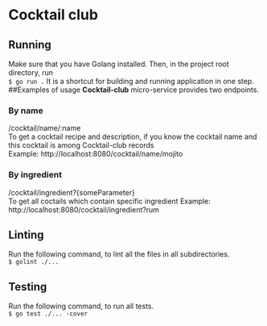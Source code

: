 # Cocktail club
## Running
Make sure that you have Golang installed. Then, in the project root directory, run<br>
``$ go run .``
It is a shortcut for building and running application in one step. 
##Examples of usage
**Cocktail-club** micro-service provides two endpoints. 
### By name
/cocktail/name/:name <br>
To get a cocktail recipe and description, if you know the cocktail name and this cocktail is among Cocktail-club records  
Example: http://localhost:8080/cocktail/name/mojito
### By ingredient
/cocktail/ingredient?{someParameter} <br>
To get all coctails which contain specific ingredient
Example: http://localhost:8080/cocktail/ingredient?rum
## Linting
Run the following command, to lint all the files in all subdirectories.<br>
``$ golint ./...``
## Testing
Run the following command, to run all tests.<br>
``$ go test ./... -cover ``
